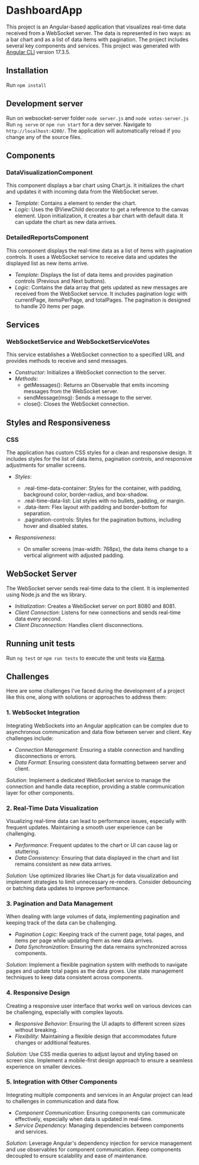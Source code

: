# DashboardApp

This project is an Angular-based application that visualizes real-time data received from a WebSocket server. The data is represented in two ways: as a bar chart and as a list of data items with pagination. The project includes several key components and services.
This project was generated with [Angular CLI](https://github.com/angular/angular-cli) version 17.3.5.

## Installation

Run `npm install`

## Development server

Run on websocket-server folder `node server.js` and `node votes-server.js`
Run `ng serve` or `npm run start` for a dev server. Navigate to `http://localhost:4200/`. The application will automatically reload if you change any of the source files.

## Components

### DataVisualizationComponent

This component displays a bar chart using Chart.js. It initializes the chart and updates it with incoming data from the WebSocket server.

- *Template*: Contains a <canvas> element to render the chart.
- *Logic*: Uses the @ViewChild decorator to get a reference to the canvas element. Upon initialization, it creates a bar chart with default data. It can update the chart as new data arrives.

### DetailedReportsComponent

This component displays the real-time data as a list of items with pagination controls. It uses a WebSocket service to receive data and updates the displayed list as new items arrive.

- *Template*: Displays the list of data items and provides pagination controls (Previous and Next buttons).
- *Logic*: Contains the data array that gets updated as new messages are received from the WebSocket service. It includes pagination logic with currentPage, itemsPerPage, and totalPages. The pagination is designed to handle 20 items per page.

## Services

### WebSocketService and WebSocketServiceVotes

This service establishes a WebSocket connection to a specified URL and provides methods to receive and send messages.

- *Constructor*: Initializes a WebSocket connection to the server.
- *Methods*:
  - getMessages(): Returns an Observable that emits incoming messages from the WebSocket server.
  - sendMessage(msg): Sends a message to the server.
  - close(): Closes the WebSocket connection.

## Styles and Responsiveness

### CSS

The application has custom CSS styles for a clean and responsive design. It includes styles for the list of data items, pagination controls, and responsive adjustments for smaller screens.

- *Styles*:
  - .real-time-data-container: Styles for the container, with padding, background color, border-radius, and box-shadow.
  - .real-time-data-list: List styles with no bullets, padding, or margin.
  - .data-item: Flex layout with padding and border-bottom for separation.
  - .pagination-controls: Styles for the pagination buttons, including hover and disabled states.

- *Responsiveness*:
  - On smaller screens (max-width: 768px), the data items change to a vertical alignment with adjusted padding.

## WebSocket Server

The WebSocket server sends real-time data to the client. It is implemented using Node.js and the ws library.

- *Initialization*: Creates a WebSocket server on port 8080 and 8081.
- *Client Connection*: Listens for new connections and sends real-time data every second.
- *Client Disconnection*: Handles client disconnections.

## Running unit tests

Run `ng test` or `npm run tests` to execute the unit tests via [Karma](https://karma-runner.github.io).

## Challenges

Here are some challenges I've faced during the development of a project like this one, along with solutions or approaches to address them:

### 1. WebSocket Integration
Integrating WebSockets into an Angular application can be complex due to asynchronous communication and data flow between server and client. Key challenges include:

- *Connection Management*: Ensuring a stable connection and handling disconnections or errors.
- *Data Format*: Ensuring consistent data formatting between server and client.

*Solution*:
Implement a dedicated WebSocket service to manage the connection and handle data reception, providing a stable communication layer for other components.

### 2. Real-Time Data Visualization
Visualizing real-time data can lead to performance issues, especially with frequent updates. Maintaining a smooth user experience can be challenging.

- *Performance*: Frequent updates to the chart or UI can cause lag or stuttering.
- *Data Consistency*: Ensuring that data displayed in the chart and list remains consistent as new data arrives.

*Solution*:
Use optimized libraries like Chart.js for data visualization and implement strategies to limit unnecessary re-renders. Consider debouncing or batching data updates to improve performance.

### 3. Pagination and Data Management
When dealing with large volumes of data, implementing pagination and keeping track of the data can be challenging.

- *Pagination Logic*: Keeping track of the current page, total pages, and items per page while updating them as new data arrives.
- *Data Synchronization*: Ensuring the data remains synchronized across components.

*Solution*:
Implement a flexible pagination system with methods to navigate pages and update total pages as the data grows. Use state management techniques to keep data consistent across components.

### 4. Responsive Design
Creating a responsive user interface that works well on various devices can be challenging, especially with complex layouts.

- *Responsive Behavior*: Ensuring the UI adapts to different screen sizes without breaking.
- *Flexibility*: Maintaining a flexible design that accommodates future changes or additional features.

*Solution*:
Use CSS media queries to adjust layout and styling based on screen size. Implement a mobile-first design approach to ensure a seamless experience on smaller devices.

### 5. Integration with Other Components
Integrating multiple components and services in an Angular project can lead to challenges in communication and data flow.

- *Component Communication*: Ensuring components can communicate effectively, especially when data is updated in real-time.
- *Service Dependency*: Managing dependencies between components and services.

*Solution*:
Leverage Angular's dependency injection for service management and use observables for component communication. Keep components decoupled to ensure scalability and ease of maintenance.
